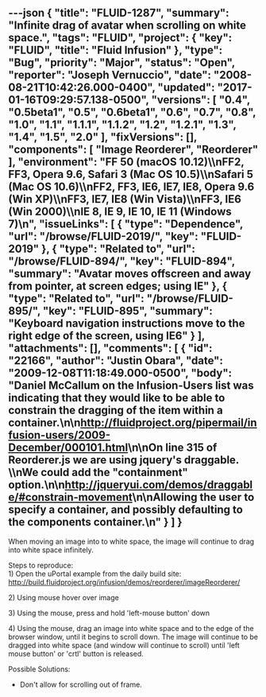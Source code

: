 ---json
{
  "title": "FLUID-1287",
  "summary": "Infinite drag of avatar when scrolling on white space.",
  "tags": "FLUID",
  "project": {
    "key": "FLUID",
    "title": "Fluid Infusion"
  },
  "type": "Bug",
  "priority": "Major",
  "status": "Open",
  "reporter": "Joseph Vernuccio",
  "date": "2008-08-21T10:42:26.000-0400",
  "updated": "2017-01-16T09:29:57.138-0500",
  "versions": [
    "0.4",
    "0.5beta1",
    "0.5",
    "0.6beta1",
    "0.6",
    "0.7",
    "0.8",
    "1.0",
    "1.1",
    "1.1.1",
    "1.1.2",
    "1.2",
    "1.2.1",
    "1.3",
    "1.4",
    "1.5",
    "2.0"
  ],
  "fixVersions": [],
  "components": [
    "Image Reorderer",
    "Reorderer"
  ],
  "environment": "FF 50 (macOS 10.12)\\\nFF2, FF3, Opera 9.6, Safari 3 (Mac OS 10.5)\\\nSafari 5 (Mac OS 10.6)\\\nFF2, FF3, IE6, IE7, IE8, Opera 9.6 (Win XP)\\\nFF3, IE7, IE8 (Win Vista)\\\nFF3, IE6 (Win 2000)\\\nIE 8, IE 9, IE 10, IE 11 (Windows 7)\n",
  "issueLinks": [
    {
      "type": "Dependence",
      "url": "/browse/FLUID-2019/",
      "key": "FLUID-2019"
    },
    {
      "type": "Related to",
      "url": "/browse/FLUID-894/",
      "key": "FLUID-894",
      "summary": "Avatar moves offscreen and away from pointer, at screen edges; using IE"
    },
    {
      "type": "Related to",
      "url": "/browse/FLUID-895/",
      "key": "FLUID-895",
      "summary": "Keyboard navigation instructions move to the right edge of the screen, using IE6"
    }
  ],
  "attachments": [],
  "comments": [
    {
      "id": "22166",
      "author": "Justin Obara",
      "date": "2009-12-08T11:18:49.000-0500",
      "body": "Daniel McCallum on the Infusion-Users list was indicating that they would like to be able to constrain the dragging of the item within a container.\n\n<http://fluidproject.org/pipermail/infusion-users/2009-December/000101.html>\n\nOn line 315 of Reorderer.js we are using jquery's draggable. \\\nWe could add the \"containment\" option.\n\n<http://jqueryui.com/demos/draggable/#constrain-movement>\n\nAllowing the user to specify a container, and possibly defaulting to the components container.\n"
    }
  ]
}
---
When moving an image into to white space, the image will continue to drag into white space infinitely.&#x20;

Steps to reproduce: \
1\) Open the uPortal example from the daily build site:\
<http://build.fluidproject.org/infusion/demos/reorderer/imageReorderer/>

2\) Using mouse hover over image&#x20;

3\) Using the mouse, press and hold 'left-mouse button' down

4\) Using the mouse, drag an image into white space and to the edge of the browser window, until it begins to scroll down. The image will continue to be dragged into white space (and window will continue to scroll) until 'left mouse button' or 'crtl' button is released.&#x20;

Possible Solutions:&#x20;

* Don't allow for scrolling out of frame.&#x20;

        